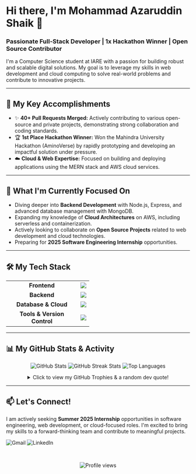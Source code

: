# Hi there, I'm Mohammad Azaruddin Shaik 👋

### Passionate Full-Stack Developer | 1x Hackathon Winner | Open Source Contributor

I'm a Computer Science student at IARE with a passion for building robust and scalable digital solutions. My goal is to leverage my skills in web development and cloud computing to solve real-world problems and contribute to innovative projects.

---

## 🚀 My Key Accomplishments

* ✨ **40+ Pull Requests Merged:** Actively contributing to various open-source and private projects, demonstrating strong collaboration and coding standards.
* 🏆 **1st Place Hackathon Winner:** Won the Mahindra University Hackathon (AminoVerse) by rapidly prototyping and developing an impactful solution under pressure.
* ☁️ **Cloud & Web Expertise:** Focused on building and deploying applications using the MERN stack and AWS cloud services.

---

## 🌱 What I'm Currently Focused On

* Diving deeper into **Backend Development** with Node.js, Express, and advanced database management with MongoDB.
* Expanding my knowledge of **Cloud Architectures** on AWS, including serverless and containerization.
* Actively looking to collaborate on **Open Source Projects** related to web development and cloud technologies.
* Preparing for **2025 Software Engineering Internship** opportunities.

---

## 🛠️ My Tech Stack

<table>
  <tr>
    <td align="center" width="180"><strong>Frontend</strong></td>
    <td>
      <a href="https://skillicons.dev">
        <img src="https://skillicons.dev/icons?i=react,js,ts,html,css" />
      </a>
    </td>
  </tr>
  <tr>
    <td align="center"><strong>Backend</strong></td>
    <td>
      <a href="https://skillicons.dev">
        <img src="https://skillicons.dev/icons?i=nodejs,express,py,java" />
      </a>
    </td>
  </tr>
  <tr>
    <td align="center"><strong>Database & Cloud</strong></td>
    <td>
      <a href="https://skillicons.dev">
        <img src="https://skillicons.dev/icons?i=mongodb,sql,aws" />
      </a>
    </td>
  </tr>
  <tr>
    <td align="center"><strong>Tools & Version Control</strong></td>
    <td>
      <a href="https://skillicons.dev">
        <img src="https://skillicons.dev/icons?i=git,github,vscode,postman" />
      </a>
    </td>
  </tr>
</table>

---

## 📊 My GitHub Stats & Activity

<p align="center">
  <img src="https://github-readme-stats.vercel.app/api?username=mohammadazaruddinshaik&show_icons=true&theme=dark&line_height=27&hide_border=true&count_private=true&include_all_commits=true" alt="GitHub Stats" />
  <img src="https://github-readme-streak-stats.herokuapp.com/?user=mohammadazaruddinshaik&theme=dark&hide_border=true" alt="GitHub Streak Stats" />
  <img src="https://github-readme-stats.vercel.app/api/top-langs/?username=mohammadazaruddinshaik&layout=compact&theme=dark&hide_border=true&langs_count=8" alt="Top Languages" />
</p>

<details align="center">
  <summary>Click to view my GitHub Trophies & a random dev quote!</summary>
  <br>
  <p align="center">
    <img src="https://github-profile-trophy.vercel.app/?username=mohammadazaruddinshaik&theme=dark&no-frame=true&no-bg=true&margin-w=15" alt="GitHub Trophies" />
  </p>
  <p align="center">
    <img src="https://quotes-github-readme.vercel.app/api?type=horizontal&theme=dark" alt="Random Dev Quote" />
  </p>
</details>

---

## 📫 Let's Connect!

I am actively seeking **Summer 2025 Internship** opportunities in software engineering, web development, or cloud-focused roles. I'm excited to bring my skills to a forward-thinking team and contribute to meaningful projects.

<p align="left">
  <a href="mailto:mohammadazaruddinsk@gmail.com" style="text-decoration:none;">
    <img src="https://img.shields.io/badge/Gmail-D14836?style=for-the-badge&logo=gmail&logoColor=white" alt="Gmail" />
  </a>
  <a href="https://linkedin.com/in/mohammadazaruddinshaik" style="text-decoration:none;">
    <img src="https://img.shields.io/badge/LinkedIn-0077B5?style=for-the-badge&logo=linkedin&logoColor=white" alt="LinkedIn" />
  </a>
</p>

<br>

<p align="center">
  <img src="https://komarev.com/ghpvc/?username=mohammadazaruddinshaik&color=blue&style=flat-square" alt="Profile views" />
</p>
